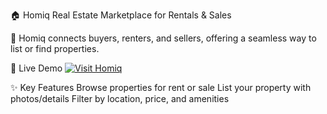 🏠 Homiq
Real Estate Marketplace for Rentals & Sales

🔹 Homiq connects buyers, renters, and sellers, offering a seamless way to list or find properties.

🚀 Live Demo
[![Visit Homiq](https://img.shields.io/badge/CLICK_HERE-Homiq-8A2BE2?style=for-the-badge&logo=vercel)](https://homiq-nine.vercel.app/)

✨ Key Features
Browse properties for rent or sale
List your property with photos/details
Filter by location, price, and amenities
